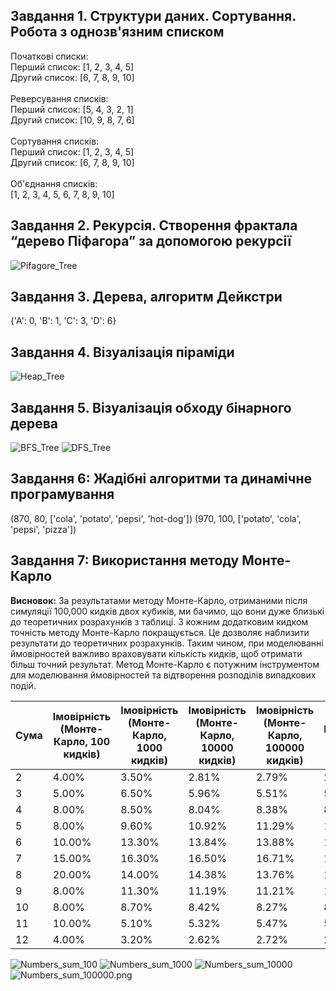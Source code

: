 ## Завдання 1. Структури даних. Сортування. Робота з однозв'язним списком
Початкові списки: <br />
Перший список: [1, 2, 3, 4, 5] <br />
Другий список: [6, 7, 8, 9, 10] <br />
<br />
Реверсування списків: <br />
Перший список: [5, 4, 3, 2, 1] <br />
Другий список: [10, 9, 8, 7, 6] <br />
<br />
Cортування списків: <br />
Перший список: [1, 2, 3, 4, 5] <br />
Другий список: [6, 7, 8, 9, 10] <br />
<br />
Об'єднання списків: <br />
[1, 2, 3, 4, 5, 6, 7, 8, 9, 10] <br />

## Завдання 2. Рекурсія. Створення фрактала “дерево Піфагора” за допомогою рекурсії
![Pifagore_Tree](https://github.com/AESolodchuk/goit-algo-fp/blob/main/results_images/Pifagore_Tree.png)

## Завдання 3. Дерева, алгоритм Дейкстри
{'A': 0, 'B': 1, 'C': 3, 'D': 6}

## Завдання 4. Візуалізація піраміди
![Heap_Tree](https://github.com/AESolodchuk/goit-algo-fp/blob/main/results_images/Heap_tree.png)

## Завдання 5. Візуалізація обходу бінарного дерева
![BFS_Tree](https://github.com/AESolodchuk/goit-algo-fp/blob/main/results_images/BFS_Visualization.png)
![DFS_Tree](https://github.com/AESolodchuk/goit-algo-fp/blob/main/results_images/DFS_Visualization.png)

## Завдання 6: Жадібні алгоритми та динамічне програмування
(870, 80, ['cola', 'potato', 'pepsi', 'hot-dog']) (970, 100, ['potato', 'cola', 'pepsi', 'pizza'])

## Завдання 7: Використання методу Монте-Карло
**Висновок:** За результатами методу Монте-Карло, отриманими після симуляції 100,000 кидків двох кубиків, ми бачимо, що вони дуже близькі до теоретичних розрахунків з таблиці. З кожним додатковим кидком точність методу Монте-Карло покращується. Це дозволяє наблизити результати до теоретичних розрахунків. Таким чином, при моделюванні ймовірностей важливо враховувати кількість кидків, щоб отримати більш точний результат. Метод Монте-Карло є потужним інструментом для моделювання ймовірностей та відтворення розподілів випадкових подій.

| Сума | Імовірність (Монте-Карло, 100 кидків) | Імовірність (Монте-Карло, 1000 кидків) | Імовірність (Монте-Карло, 10000 кидків) | Імовірність (Монте-Карло, 100000 кидків) | Імовірність (з таблиці) |
|------|----------------------------------------|-----------------------------------------|------------------------------------------|--------------------------------------------|--------------------------|
| 2    | 4.00%                                  | 3.50%                                   | 2.81%                                    | 2.79%                                      | 2.78%                    |
| 3    | 5.00%                                  | 6.50%                                   | 5.96%                                    | 5.51%                                      | 5.56%                    |
| 4    | 8.00%                                  | 8.50%                                   | 8.04%                                    | 8.38%                                      | 8.33%                    |
| 5    | 8.00%                                 | 9.60%                                  | 10.92%                                   | 11.29%                                     | 11.11%                   |
| 6    | 10.00%                                 | 13.30%                                  | 13.84%                                   | 13.88%                                     | 13.89%                   |
| 7    | 15.00%                                 | 16.30%                                  | 16.50%                                   | 16.71%                                     | 16.67%                   |
| 8    | 20.00%                                 | 14.00%                                  | 14.38%                                   | 13.76%                                     | 13.89%                   |
| 9    | 8.00%                                 | 11.30%                                  | 11.19%                                   | 11.21%                                     | 11.11%                   |
| 10   | 8.00%                                  | 8.70%                                   | 8.42%                                    | 8.27%                                      | 8.33%                    |
| 11   | 10.00%                                  | 5.10%                                   | 5.32%                                    | 5.47%                                      | 5.56%                    |
| 12   | 4.00%                                  | 3.20%                                   | 2.62%                                    | 2.72%                                      | 2.78%                    |



![Numbers_sum_100](https://github.com/AESolodchuk/goit-algo-fp/blob/main/results_images/Numbers_sum_100.png)
![Numbers_sum_1000](https://github.com/AESolodchuk/goit-algo-fp/blob/main/results_images/Numbers_sum_1000.png)
![Numbers_sum_10000](https://github.com/AESolodchuk/goit-algo-fp/blob/main/results_images/Numbers_sum_10000.png)
![Numbers_sum_100000.png](https://github.com/AESolodchuk/goit-algo-fp/blob/main/results_images/Numbers_sum_100000.png)



